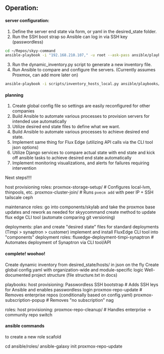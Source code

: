 ## Operation:

#### server configuration:
1. Define the server end state via form, or yaml in the desired_state folder.
2. Run the SSH boot strap so Ansible can log in via SSH key (passwordless)

```bash
cd ~/Repos/skyy-command
ansible-playbook -i "192.168.210.107," -u root --ask-pass ansible/playbooks/ssh_bootstrap.yaml
```

3. Run the dynamic_inventory.py script to generate a new inventory file. 
4. Run Ansible to compare and configure the servers. (Currently assumes Proxmox, can add more later on)

```bash
ansible-playbook -i scripts/inventory_hosts_local.py ansible/playbooks/configure_hosts_local.yaml
```







#### planning

1. Create global config file so settings are easily reconfigured for other companies
2. Build Ansible to automate various processes to provision servers for intended use automatically
3. Utilize desired end state files to define what we want. 
4. Build Ansible to automate various processes to achieve desired end state.
5. Implement same thing for Flux Edge (utilizing API calls via the CLI tool json options)
6. Utilize Django services to compare actual state with end state and kick off ansible tasks to achieve
desired end state automatically
7. Implement monitoring visualizations, and alerts for failures requiring intervention


Next steps!!!!

host provisioning roles:
    proxmox-storage-setup/      # Configures local-lvm, thinpools, etc.
    proxmox-cluster-join/       # Runs `pvecm add` with peer IP + SSH
    tailscale
    ceph

maintenance roles:
    go into components/skylab and take the proxmox base updates and rework as needed for skyycommand
    create method to update flux edge CLI tool (automate comparing git versioning)

deployments:
    plan and create "desired state" files for standard deployments (Timpi > synaptron > customer)
    implement and install FluxEdge CLI tool into "components"
    deployment roles:
        fluxedge-deployment-timpi-synaptron  # Automates deployment of Synaptron via CLI tool/API 
        

#### complete! woohoo!

Create dynamic inventory from desired_state/hosts/ in json on the fly
Create global config.yaml with organization-wide and module-specific logic
Well-documented project structure (file structure.txt in docs)

playbooks:
    host provisioning:
        Passwordless SSH bootstrap  # Adds SSH leys for Ansible and enables passwordless login
        proxmox-repo-update         # Removes enterprise repos (conditionally based on config.yaml)
        proxmox-subscription-popup  # Removes "no subscription" nag

roles:
    host provisioning:
        proxmox-repo-cleanup/       # Handles enterprise -> community repo switch








#### ansible commands

to create a new role scafold

cd ansible/roles/
ansible-galaxy init proxmox-repo-update